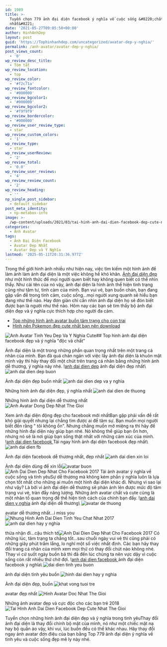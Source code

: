 ```yaml
---
id: 1989
title: >-
  Tuyển chọn 779 ảnh đại diện facebook ý nghĩa về cuộc sống &#8220;chất
  nhất&#8221;
date: '2021-05-27T09:05:50+00:00'
author: HinhAnhDep
layout: post
guid: 'https://Tophinhanhdep.com/uncategorized/avatar-dep-y-nghia/'
permalink: /anh-avatar/avatar-dep-y-nghia/
post_views_count:
  - '0'
wp_review_desc_title:
  - Tóm tắt
wp_review_location:
  - top
wp_review_color:
  - '#f2c71a'
wp_review_fontcolor:
  - '#000000'
wp_review_bgcolor1:
  - '#000000'
wp_review_bgcolor2:
  - '#f9f9f9'
wp_review_bordercolor:
  - '#000000'
wp_review_user_review_type:
  - star
wp_review_custom_colors:
  - '1'
wp_review_type:
  - star
wp_review_userReview:
  - '2'
wp_review_total:
  - '0.0'
wp_review_user_reviews:
  - '4'
wp_review_review_count:
  - '2'
wp_review_heading:
  - ''
np_single_post_sidebar:
  - default_sidebar
post_meta_identity:
  - np-metabox-info
image: >-
  /wp-content/uploads/2021/03/tai-hinh-anh-dai-dien-facebook-dep-cute-nhat-the-gioi.jpg
categories:
  - Ảnh Avatar
tags:
  - Ảnh Đại Diện Facebook
  - Avatar Đẹp Nhất
  - Avatar Đẹp và Ý Nghĩa
lastmod: '2025-05-11T20:31:36.977Z'
---
```

Trong thế giới hình ảnh nhiều như hiện nay, việc tìm kiếm một hình ảnh để làm ảnh làm ảnh đại diện là một việc không hề khó khăn. [Ảnh đại diện đẹp](https://tophinhanhdep.com/anh-avatar/avatar-dep-y-nghia/) như một hình thức để mọi người quen biết hay không quen biết có thể nhìn thấy. Như cái tên của nó vậy, ảnh đại diện là hình ảnh thể hiện tình trạng cũng như tâm tư, tình cảm của mình. Bạn vui vẻ, bạn buồn chán, bạn đang gặp vấn đề trong tình cảm, cuộc sống...mọi người xung quanh sẽ hiểu bạn đang như thế nào. Hay đơn giản chỉ cần nhìn ảnh đại diện họ sẽ đón biết được bạn là người như thế nào. Hôm nay các bạn sẽ tìm thấy bộ ảnh đại diện đẹp và ý nghĩa cực thích hợp cho người đa cảm.

- [Top những hình ảnh avatar buồn tâm trạng cho con trai](https://tophinhanhdep.com/anh-avatar/anh-con-trai-buon/)
- [Hình nền Pokemon đẹp cute nhất bạn nên download](https://tophinhanhdep.com/anh-anime/anh-pokemon/)
 
 ![Anh Avatar Tinh Yeu Dep Va Y Nghia Cute](https://tophinhanhdep.com/wp-content/uploads/2021/03/anh-avatar-tinh-yeu-dep-va-y-nghia-cute-300x300.jpg)## Top hình ảnh đại diện facebook đẹp và ý nghĩa "độc và chất"

 Ảnh đại diện là một trong những phần quan trọng nhất trên một trang cá nhân của mình. Bạn đã quá chán ngán với việc lấy ảnh đại diện là khuôn mặt mình vậy thì hãy thay đổi một chút trên trang cá nhân bằng những hình ảnh dễ thương, ý nghĩa này nhé. \![anh dai dien dep](https://tophinhanhdep.com/wp-content/uploads/2021/03/anh-dai-dien-dep.jpg) ảnh đại diện đẹp nhất\ ![anh dai dien dep buon](https://tophinhanhdep.com/wp-content/uploads/2021/03/anh-dai-dien-dep-buon.jpg)

 Ảnh đại diện đẹp buồn nhất ![anh dai dien dep va y nghia](https://tophinhanhdep.com/wp-content/uploads/2021/03/anh-dai-dien-dep-va-y-nghia.jpg)

 Những hình ảnh đại diện đẹp, ý nghĩa nhất ![anh dai dien de thuong](https://tophinhanhdep.com/wp-content/uploads/2021/03/anh-dai-dien-de-thuong.jpg)

 Những hình ảnh đại diện dễ thương nhất ![Anh Avatar Dong Dep Nhat The Gioi](https://tophinhanhdep.com/wp-content/uploads/2021/03/anh-avatar-dong-dep-nhat-the-gioi-300x179.gif)

 Xem ảnh đại diện động đẹp cho facebook mới nhấtBạn gặp phải vấn đề rất khó giải quyết nhưng lại chẳng tìm được ai để tâm sự. Bạn muốn mọi người biết đến rằng " tôi không ổn". Nhưng chẳng muốn mở miệng ra thì hãy để những hình đại diện này giúp bạn nhé. Nó không thể giúp bạn ổn hơn, nhưng nó sẽ là nơi giúp bạn sống thật nhất với những cảm xúc của mình. \![anh dai dien facebook ](https://tophinhanhdep.com/wp-content/uploads/2021/03/anh-dai-dien-facebook.jpg) Tải ngay hình ảnh đại diện facebook đẹp nhất\ ![anh dai dien fb](https://tophinhanhdep.com/wp-content/uploads/2021/03/anh-dai-dien-fb.jpg)

 Ảnh đại diện facebook dễ thương nhất, đẹp nhất ![anh dai dien xin loi](https://tophinhanhdep.com/wp-content/uploads/2021/03/anh-dai-dien-xin-loi.jpg)

 Ảnh đại diện dùng để xin lỗi![avatar buon](https://tophinhanhdep.com/wp-content/uploads/2021/03/avatar-buon-2.jpg) ![Anh Dai Dien Dep Nhat Cho Facebook 2017](https://tophinhanhdep.com/wp-content/uploads/2021/03/anh-dai-dien-dep-nhat-cho-facebook-2017-300x300.jpg) Tải ảnh avatar ý nghĩa về cuộc sống và tính yêuSự dễ thương mà không kém phần ý nghĩa luôn là lựa chọn tốt nhất cho những ai muốn một hình đại diện khác đi. Nhưng vì sao lại như vậy? Là bởi vì ảnh đại diện dễ thương sẽ phản ánh lên được mức độ tâm trạng vui vẻ, tràn đầy năng lượng. Những ảnh avatar chất và cute cũng là một nhân tố quan trọng để thể hiện tính cách của chính bạn đấy. \![anh dai dien y nghia](https://tophinhanhdep.com/wp-content/uploads/2021/03/anh-dai-dien-y-nghia.jpg) ảnh đại diện dễ thương\ ![avatar de thuong ](https://tophinhanhdep.com/wp-content/uploads/2021/03/avatar-de-thuong-1.jpg)

 avatar dễ thương nhất...i miss you![Nhung Hinh Anh Dai Dien Tinh Yeu Chat Nhat 2017](https://tophinhanhdep.com/wp-content/uploads/2021/03/nhung-hinh-anh-dai-dien-tinh-yeu-chat-nhat-2017-300x300.jpg)![anh dai dien hay y nghia](https://tophinhanhdep.com/wp-content/uploads/2021/03/anh-dai-dien-hay-y-nghia.jpg)

 thừa nhận đi...cậu thích tớ![Anh Dai Dien Dep Nhat Cho Facebook 2017](https://tophinhanhdep.com/wp-content/uploads/2021/03/anh-dai-dien-dep-nhat-cho-facebook-2017-300x300.jpg) Có những lúc, tâm trạng ta chẳng tốt...sau chuỗi ngày vui vẻ thì cũng phải có những giây phút trầm lắng, lo nghĩ một số việc nhất định. Các bạn hãy thay đổi trang cá nhân của mình xem mọi thứ có thay đổi chút nào không nhé. Thay vì cứ suốt ngày buồn bã thì đã đến lúc chúng ta nên vực dậy vì cuộc sống còn rất nhiều thứ chờ đợi. \![anh dai dien facebook ](https://tophinhanhdep.com/wp-content/uploads/2021/03/dai-dien-facebook.jpg) ảnh đại diện facebook ý nghĩa\ ![dai dien tinh yeu buon](https://tophinhanhdep.com/wp-content/uploads/2021/03/dai-dien-tinh-yeu-buon.jpg)

 ảnh đại diện tình yêu buồn ![hinh dai dien hay y nghia](https://tophinhanhdep.com/wp-content/uploads/2021/03/hinh-dai-dien-hay-y-nghia.jpg)

 Ảnh đại diện đẹp, buồn ![khat vong tuoi tre](https://tophinhanhdep.com/wp-content/uploads/2021/03/khat-vong-tuoi-tre.jpg)

 avatar đẹp nhất ![Hinh Avatar Doc Nhat The Gioi](https://tophinhanhdep.com/wp-content/uploads/2021/03/hinh-avatar-doc-nhat-the-gioi-300x225.jpg)

 Những ảnh avatar đẹp và cực độc cho các bạn trẻ 2018 ![Tai Hinh Anh Dai Dien Facebook Dep Cute Nhat The Gioi](https://tophinhanhdep.com/wp-content/uploads/2021/03/tai-hinh-anh-dai-dien-facebook-dep-cute-nhat-the-gioi-300x200.jpg)

 Tuyển chọn những hình ảnh đại diện đẹp và ý nghĩa trong tình yêuThay đổi ảnh đại diện là thay đổi chính bộ mặt của mình, nó như một chiếc mặt nạ hay bộ quần áo vậy, khi vui, lúc buồn đều có thể khác nhau. Hãy thay đổi ngay ảnh avatar đơn điệu của bạn bằng Top 779 ảnh đại diện ý nghĩa về tình yêu và cuộc sống đẹp mê ly này nhé.

